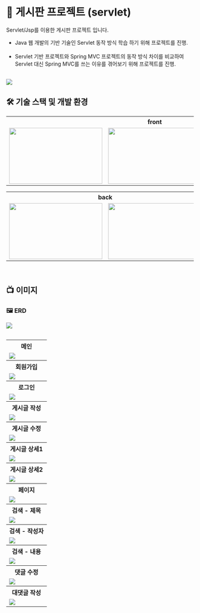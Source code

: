 # 📁 게시판 프로젝트 (servlet)
Servlet/Jsp를 이용한 게시판 프로젝트 입니다.
* Java 웹 개발의 기반 기술인 Servlet 동작 방식 학습 하기 위해 프로젝트를 진행.<br><br>
* Servlet 기반 프로젝트와 Spring MVC 프로젝트의 동작 방식 차이를 비교하여<br>
Servlet 대신 Spring MVC를 쓰는 이유를 겪어보기 위해 프로젝트를 진행.<br>
<br/>
<img src="https://user-images.githubusercontent.com/71202869/270116983-2c8c47ea-3d9f-4e68-9d79-4a6a6ed14087.png"/>

## 🛠 기술 스택 및 개발 환경
<table>
  <tr><th colspan="3">front</th></tr>
  <tr>
    <td><img src="https://user-images.githubusercontent.com/71202869/270113100-970694ca-57fc-44ff-b5ce-fb13d6cf0f15.png" width="250" height="150" /></td>
    <td><img src="https://user-images.githubusercontent.com/71202869/270113193-ac857628-bdeb-4385-bee3-f03268e8bf3e.png" width="250" height="150" /></td>
    <td><img src="https://user-images.githubusercontent.com/71202869/270112963-383fec32-c409-48c7-85ab-2c74d97fc4b1.png" width="250" height="150" /></td>
  </tr>
</table>
<table>
  <tr><th colspan="2">back</th></tr>
  <tr>
    <td><img src="https://user-images.githubusercontent.com/71202869/270113105-5a8908ad-8deb-4fcc-a1b8-27d1e17095de.jpg" width="250" height="150" /></td>
    <td><img src="https://user-images.githubusercontent.com/71202869/270113209-7a57f25c-d00b-4195-b69a-0bcef140abfe.png" width="250" height="150" /></td>
  </tr>
</table>

<br/>

## 📺 이미지
### 🖼️ ERD
<img src="https://user-images.githubusercontent.com/71202869/270110609-81f26476-1d9f-4c0e-8d1d-b9ed8aa66c2a.PNG"/>

##
<table>
  <tr><th>메인</th></tr>
  <tr>
    <td><img src="https://user-images.githubusercontent.com/71202869/270116983-2c8c47ea-3d9f-4e68-9d79-4a6a6ed14087.png"/></td>
  </tr>
  <tr><th>회원가입</th></tr>
  <tr>
    <td><img src="https://user-images.githubusercontent.com/71202869/270113889-f92f5424-5161-4b8d-bf8d-4240e35cb8b9.png"/></td>
  </tr>
  <tr><th>로그인</th></tr>
  <tr>
    <td><img src="https://user-images.githubusercontent.com/71202869/270117068-6c3aef54-8e70-4d2a-aa5c-d34b5c15a982.png"/></td>
  </tr>
  <tr><th>게시글 작성</th></tr>
  <tr>
    <td><img src="https://user-images.githubusercontent.com/71202869/270114266-dd756039-a7f4-414e-9907-d4b4dbd0cb44.png"/></td>
  </tr>
  <tr><th>게시글 수정</th></tr>
  <tr>
    <td><img src="https://user-images.githubusercontent.com/71202869/270114327-dd5061f6-c80d-41ff-ae0d-c8ef2eae9088.png"/></td>
  </tr>
    <tr><th>게시글 상세1</th></tr>
  <tr>
    <td><img src="https://user-images.githubusercontent.com/71202869/270113825-1b97660e-4a21-47f8-8ef5-fa68db6b5237.png"/></td>
  </tr>
  <tr><th>게시글 상세2</th></tr>
  <tr>
    <td><img src="https://user-images.githubusercontent.com/71202869/270113734-7beabd53-a484-4f1d-b177-e1f1b0696a09.png"/></td>
  </tr>
    <tr><th>페이지</th></tr>
  <tr>
    <td><img src="https://user-images.githubusercontent.com/71202869/270114529-f545fdcb-9612-4edd-ae59-4ae88d16bcad.png"/></td>
  </tr>
      <tr><th>검색 - 제목</th></tr>
  <tr>
    <td><img src="https://user-images.githubusercontent.com/71202869/270114673-ae0f67d2-505a-439c-9307-be98eb1281e6.png"/></td>
  </tr>
  <tr><th>검색 - 작성자</th></tr>
  <tr>
    <td><img src="https://user-images.githubusercontent.com/71202869/270114625-5f737528-57f9-468d-b36d-1d005027d08d.png"/></td>
  </tr>
  <tr><th>검색 - 내용</th></tr>
  <tr>
    <td><img src="https://user-images.githubusercontent.com/71202869/270117308-190f2eee-06b8-4222-babe-d10a17571416.png"/></td>
  </tr>
  <tr><th>댓글 수정</th></tr>
  <tr>
    <td><img src="https://user-images.githubusercontent.com/71202869/270117632-9bd81efa-359a-45de-8a46-78cbe959ca6c.png"/></td>
  </tr>  
  <tr><th>대댓글 작성</th></tr>
  <tr>
    <td><img src="https://user-images.githubusercontent.com/71202869/270117636-dba765c7-1810-4567-992d-f16a14c8bffb.png"/></td>
  </tr>
  
</table>


